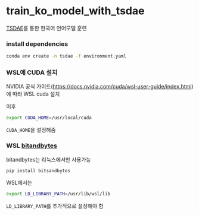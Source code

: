 # train_ko_model_with_tsdae

[TSDAE](https://www.sbert.net/examples/unsupervised_learning/TSDAE/README.html)를 통한 한국어 언어모델 훈련

### install dependencies

```sh
conda env create -n tsdae -f environment.yaml
```

### WSL에 CUDA 설치

NVIDIA 공식 가이드(<https://docs.nvidia.com/cuda/wsl-user-guide/index.html>)에 따라 WSL cuda 설치

이후
```sh
export CUDA_HOME=/usr/local/cuda
```

`CUDA_HOME`을 설정해줌

### WSL [bitandbytes](https://github.com/TimDettmers/bitsandbytes)

bitandbytes는 리눅스에서만 사용가능

```sh
pip install bitsandbytes
```

WSL에서는

```sh
export LD_LIBRARY_PATH=/usr/lib/wsl/lib
```

`LD_LIBRARY_PATH`를 추가적으로 설정해야 함
